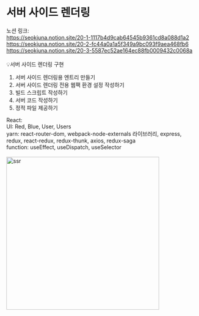 # 서버 사이드 렌더링

노션 링크:<br>
https://seokjuna.notion.site/20-1-1117b4d9cab64545b9361cd8a088d1a2<br>
https://seokjuna.notion.site/20-2-fc44a0a1a5f349a9bc093f9aea468fb6<br>
https://seokjuna.notion.site/20-3-5587ec52ae164ec88fb0009432c0068a<br>
<br>
💡서버 사이드 렌더링 구현<br>
1. 서버 사이드 렌더링용 엔트리 만들기
2. 서버 사이드 렌더링 전용 웹팩 환경 설정 작성하기
3. 빌드 스크립트 작성하기
4. 서버 코드 작성하기
5. 정적 파일 제공하기

React:<br>
UI: Red, Blue, User, Users<br>
yarn: react-router-dom, webpack-node-externals 라이브러리, express, redux, react-redux, redux-thunk, axios, redux-saga<br>
function: useEffect, useDispatch, useSelector<br>
<br>
<img width="400" alt="ssr" src="https://user-images.githubusercontent.com/102382351/210506578-8e15f63c-1570-4d34-a598-b39b9228c04a.png">

